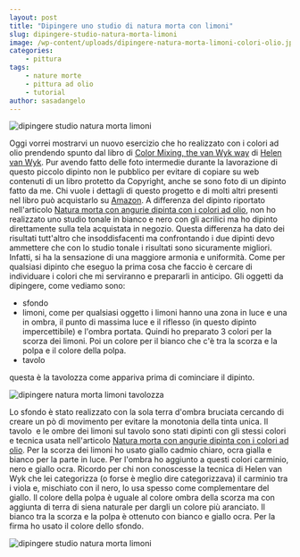```yaml
---
layout: post
title: "Dipingere uno studio di natura morta con limoni"
slug: dipingere-studio-natura-morta-limoni
image: /wp-content/uploads/dipingere-natura-morta-limoni-colori-olio.jpg
categories:
    - pittura
tags:
    - nature morte
    - pittura ad olio
    - tutorial
author: sasadangelo
---
```


![dipingere studio natura morta limoni](https://www.disegnoepittura.it/wp-content/uploads/dipingere-natura-morta-limoni-colori-olio.jpg "dipingere studio natura morta limoni")

Oggi vorrei mostrarvi un nuovo esercizio che ho realizzato con i colori ad olio prendendo spunto dal libro di [Color Mixing, the van Wyk way](https://www.amazon.com/Color-Mixing-Van-Wyk-Way/dp/0929552180/ref=sr_1_1) di [Helen van Wyk](https://www.disegnoepittura.it/helen-van-wyk/). Pur avendo fatto delle foto intermedie durante la lavorazione di questo piccolo dipinto non le pubblico per evitare di copiare su web contenuti di un libro protetto da Copyright, anche se sono foto di un dipinto fatto da me. Chi vuole i dettagli di questo progetto e di molti altri presenti nel libro può acquistarlo su [Amazon](https://www.amazon.com/Color-Mixing-Van-Wyk-Way/dp/0929552180). A differenza del dipinto riportato nell'articolo [Natura morta con angurie dipinta con i colori ad olio](https://www.disegnoepittura.it/natura-morta-angurie-dipinta-colori-olio/), non ho realizzato uno studio tonale in bianco e nero con gli acrilici ma ho dipinto direttamente sulla tela acquistata in negozio. Questa differenza ha dato dei risultati tutt'altro che insoddisfacenti ma confrontando i due dipinti devo ammettere che con lo studio tonale i risultati sono sicuramente migliori. Infatti, si ha la sensazione di una maggiore armonia e uniformità. Come per qualsiasi dipinto che eseguo la prima cosa che faccio è cercare di individuare i colori che mi serviranno e prepararli in anticipo. Gli oggetti da dipingere, come vediamo sono:

- sfondo
- limoni, come per qualsiasi oggetto i limoni hanno una zona in luce e una in ombra, il punto di massima luce e il riflesso (in questo dipinto impercettibile) e l'ombra portata. Quindi ho preparato 3 colori per la scorza dei limoni. Poi un colore per il bianco che c'è tra la scorza e la polpa e il colore della polpa.
- tavolo

questa è la tavolozza come appariva prima di cominciare il dipinto.

![dipingere natura morta limoni tavolozza](https://www.disegnoepittura.it/wp-content/uploads/dipingere-natura-morta-limoni-tavolozza.jpg "dipingere natura morta limoni tavolozza")

Lo sfondo è stato realizzato con la sola terra d'ombra bruciata cercando di creare un pò di movimento per evitare la monotonia della tinta unica. Il tavolo  e le ombre dei limoni sul tavolo sono stati dipinti con gli stessi colori e tecnica usata nell'articolo [Natura morta con angurie dipinta con i colori ad olio](https://www.disegnoepittura.it/natura-morta-angurie-dipinta-colori-olio/). Per la scorza dei limoni ho usato giallo cadmio chiaro, ocra gialla e bianco per la parte in luce. Per l'ombra ho aggiunto a questi colori carminio, nero e giallo ocra. Ricordo per chi non conoscesse la tecnica di Helen van Wyk che lei categorizza (o forse è meglio dire categorizzava) il carminio tra i viola e, mischiato con il nero, lo usa spesso come complementare del giallo. Il colore della polpa è uguale al colore ombra della scorza ma con aggiunta di terra di siena naturale per dargli un colore più aranciato. Il bianco tra la scorza e la polpa è ottenuto con bianco e giallo ocra. Per la firma ho usato il colore dello sfondo.

![dipingere studio natura morta limoni](https://www.disegnoepittura.it/wp-content/uploads/dipingere-natura-morta-limoni-colori-olio.jpg "dipingere studio natura morta limoni")
